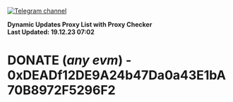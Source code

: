 [![Telegram channel](https://img.shields.io/endpoint?url=https://runkit.io/damiankrawczyk/telegram-badge/branches/master?url=https://t.me/n4z4v0d)](https://t.me/n4z4v0d) 

**Dynamic Updates Proxy List with Proxy Checker**  
**Last Updated: 19.12.23 07:02**

# DONATE (_any evm_) - 0xDEADf12DE9A24b47Da0a43E1bA70B8972F5296F2
